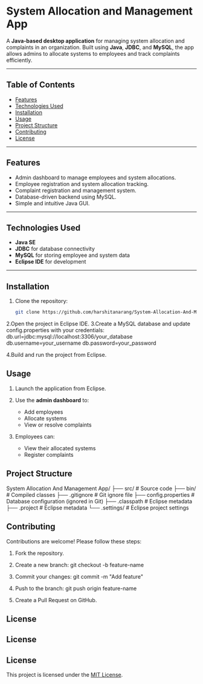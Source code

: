 # System Allocation and Management App

A **Java-based desktop application** for managing system allocation and complaints in an organization. Built using **Java**, **JDBC**, and **MySQL**, the app allows admins to allocate systems to employees and track complaints efficiently.

---

## Table of Contents
- [Features](#features)
- [Technologies Used](#technologies-used)
- [Installation](#installation)
- [Usage](#usage)
- [Project Structure](#project-structure)
- [Contributing](#contributing)
- [License](#license)

---

## Features
- Admin dashboard to manage employees and system allocations.
- Employee registration and system allocation tracking.
- Complaint registration and management system.
- Database-driven backend using MySQL.
- Simple and intuitive Java GUI.

---

## Technologies Used
- **Java SE**  
- **JDBC** for database connectivity  
- **MySQL** for storing employee and system data  
- **Eclipse IDE** for development  

---

## Installation
1. Clone the repository:
   ```bash
   git clone https://github.com/harshitanarang/System-Allocation-And-Management-App.git

2.Open the project in Eclipse IDE.
3.Create a MySQL database and update config.properties with your credentials:
    db.url=jdbc:mysql://localhost:3306/your_database
    db.username=your_username
    db.password=your_password
    
4.Build and run the project from Eclipse.


## Usage

1. Launch the application from Eclipse.

2. Use the **admin dashboard** to:
   - Add employees
   - Allocate systems
   - View or resolve complaints

3. Employees can:
   - View their allocated systems
   - Register complaints


## Project Structure
   
System Allocation And Management App/
├── src/                 # Source code
├── bin/                 # Compiled classes
├── .gitignore           # Git ignore file
├── config.properties    # Database configuration (ignored in Git)
├── .classpath           # Eclipse metadata
├── .project             # Eclipse metadata
└── .settings/           # Eclipse project settings


## Contributing

Contributions are welcome! Please follow these steps:

1. Fork the repository.

2. Create a new branch:
   git checkout -b feature-name
   
3. Commit your changes:
   git commit -m "Add feature"
   
4. Push to the branch:
   git push origin feature-name

5. Create a Pull Request on GitHub.

## License

## License
## License
This project is licensed under the [MIT License](LICENSE).

   



    
